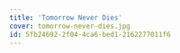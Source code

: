 ```yaml
---
title: 'Tomorrow Never Dies'
cover: tomorrow-never-dies.jpg
id: 5fb24692-2f04-4ca6-bed1-2162277011f6
---
```

